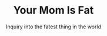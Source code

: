 ---
title: Your Mom Is Fat
subtitle: Inquiry into the fatest thing in the world
authors: [ Syed Muhammad Sawaid, Daniel Langbein ]
---